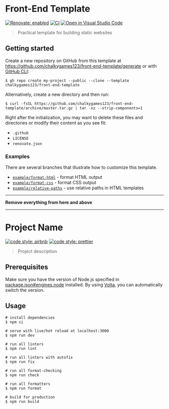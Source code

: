 # Front-End Template

[![Renovate: enabled](https://img.shields.io/badge/Renovate-enabled-brightgreen?logo=RenovateBot&logoColor=fff)](https://renovatebot.com/)
[![CI](https://github.com/chalkygames123/front-end-template/actions/workflows/ci.yaml/badge.svg)](https://github.com/chalkygames123/front-end-template/actions/workflows/ci.yaml)
[![Open in Visual Studio Code](https://img.shields.io/badge/-Open%20in%20Visual%20Studio%20Code-007acc?labelColor=2c2c32&logo=visualstudiocode&logoColor=007acc)](https://vscode.dev/github/chalkygames123/front-end-template)

> Practical template for building static websites

## Getting started

Create a new repository on GitHub from this template at https://github.com/chalkygames123/front-end-template/generate or with [GitHub CLI](https://cli.github.com/):

```shell
$ gh repo create my-project --public --clone --template chalkygames123/front-end-template
```

Alternatively, create a new directory and then run:

```shell
$ curl -fsSL https://github.com/chalkygames123/front-end-template/archive/master.tar.gz | tar -xz --strip-components=1
```

Right after the initialization, you may want to delete these files and directories or modify their content as you see fit:

- `.github`
- `LICENSE`
- `renovate.json`

### Examples

There are several branches that illustrate how to customize this template.

- [`example/format-html`](https://github.com/chalkygames123/front-end-template/compare/example/format-html) - format HTML output
- [`example/format-css`](https://github.com/chalkygames123/front-end-template/compare/example/format-css) - format CSS output
- [`example/relative-paths`](https://github.com/chalkygames123/front-end-template/compare/example/relative-paths) - use relative paths in HTML templates

---

**Remove everything from here and above**

---

# Project Name

[![code style: airbnb](https://img.shields.io/badge/code_style-airbnb-ff5a5f?logo=airbnb&logoColor=fff)](https://github.com/airbnb/javascript)
[![code style: prettier](https://img.shields.io/badge/code_style-prettier-ff69b4?logo=prettier&logoColor=fff)](https://github.com/prettier/prettier)

> Project description

## Prerequisites

Make sure you have the version of Node.js specified in [package.json#engines.node](package.json) installed. By using [Volta](https://volta.sh/), you can automatically switch the version.

## Usage

```shell
# install dependencies
$ npm ci

# serve with live/hot reload at localhost:3000
$ npm run dev

# run all linters
$ npm run lint

# run all linters with autofix
$ npm run fix

# run all format-checking
$ npm run check

# run all formatters
$ npm run format

# build for production
$ npm run build
```
